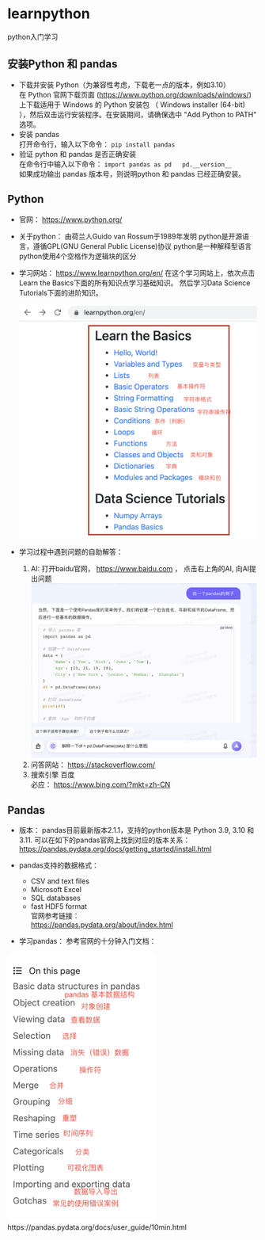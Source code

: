 # learnpython
python入门学习

## 安装Python 和 pandas
- 下载并安装 Python（为兼容性考虑，下载老一点的版本，例如3.10）  
  在 Python 官网下载页面 (https://www.python.org/downloads/windows/) 上下载适用于 Windows 的 Python 安装包 （ Windows installer (64-bit) ），然后双击运行安装程序。在安装期间，请确保选中 "Add Python to PATH" 选项。
- 安装 pandas  
  打开命令行，输入以下命令：
  `pip install pandas`  
- 验证 python 和 pandas 是否正确安装  
  在命令行中输入以下命令：
  `import pandas as pd  
  pd.__version__`  
如果成功输出 pandas 版本号，则说明python 和 pandas 已经正确安装。

## Python
- 官网： https://www.python.org/
- 关于python：
  由荷兰人Guido van Rossum于1989年发明
  python是开源语言，遵循GPL(GNU General Public License)协议
  python是一种解释型语言 
  python使用4个空格作为逻辑块的区分
    
- 学习网站： https://www.learnpython.org/en/
  在这个学习网站上，依次点击Learn the Basics下面的所有知识点学习基础知识。 然后学习Data Science Tutorials下面的进阶知识。
  <p align="left"><img src="learn.png" alt="AI Logo" width="500"></p>
  
  
- 学习过程中遇到问题的自助解答：
  1. AI: 打开baidu官网， https://www.baidu.com ， 点击右上角的AI, 向AI提出问题
     <img src="ai.png" alt="AI Logo" width="800">
  3. 问答网站：
     https://stackoverflow.com/
  4. 搜索引擎
     百度   
     必应： https://www.bing.com/?mkt=zh-CN

## Pandas
- 版本：
pandas目前最新版本2.1.1，支持的python版本是 Python 3.9, 3.10 和 3.11.
可以在如下的pandas官网上找到对应的版本关系：
https://pandas.pydata.org/docs/getting_started/install.html

- pandas支持的数据格式：
  - CSV and text files
  - Microsoft Excel
  -  SQL databases
  -  fast HDF5 format   
  官网参考链接：   
  https://pandas.pydata.org/about/index.html

- 学习pandas：
参考官网的十分钟入门文档：  
<img src="pandas.png" alt="AI Logo" width="300">
https://pandas.pydata.org/docs/user_guide/10min.html
